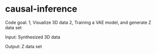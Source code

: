 # causal-inference

Code goal:
1, Visualize 3D data
2, Training a VAE model, and generate Z data set

Input: Synthesized 3D data 

Output: Z data set 
